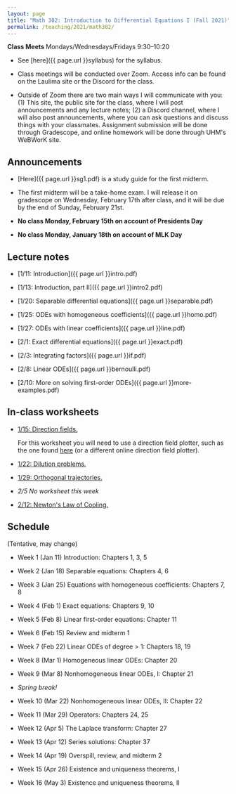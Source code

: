 ```yaml
---
layout: page
title: "Math 302: Introduction to Differential Equations I (Fall 2021)"
permalink: /teaching/2021/math302/
---
```


**Class Meets** Mondays/Wednesdays/Fridays 9:30–10:20

* See [here]({{ page.url }}syllabus) for the syllabus.

* Class meetings will be conducted over Zoom. Access info can be found on the Laulima site or the Discord for the class.

* Outside of Zoom there are two main ways I will communicate with you: (1) This site, the public site for the class, where I will post announcements and any lecture notes; (2) a Discord channel, where I will also post announcements, where you can ask questions and discuss things with your classmates. Assignment submission will be done through Gradescope, and online homework will be done through UHM's WeBWorK site.


Announcements
-------------

* [Here]({{ page.url }}sg1.pdf) is a study guide for the first midterm.

* The first midterm will be a take-home exam. I will release it on gradescope on Wednesday, February 17th after class, and it will be due by the end of Sunday, February 21st.

* **No class Monday, February 15th on account of Presidents Day**

* **No class Monday, January 18th on account of MLK Day**

Lecture notes
-------

* [1/11: Introduction]({{ page.url }}intro.pdf)

* [1/13: Introduction, part II]({{ page.url }}intro2.pdf)

* [1/20: Separable differential equations]({{ page.url }}separable.pdf)

* [1/25: ODEs with homogeneous coefficients]({{ page.url }}homo.pdf)

* [1/27: ODEs with linear coefficients]({{ page.url }}line.pdf)

* [2/1: Exact differential equations]({{ page.url }}exact.pdf)

* [2/3: Integrating factors]({{ page.url }}if.pdf)

* [2/8: Linear ODEs]({{ page.url }}bernoulli.pdf)

* [2/10: More on solving first-order ODEs]({{ page.url }}more-examples.pdf)


In-class worksheets
--------

* [1/15: Direction fields.]({{page.url}}week1.pdf)

    For this worksheet you will need to use a direction field plotter, such as the one found [here](https://www.geogebra.org/m/W7dAdgqc) (or a different online direction field plotter). 

* [1/22: Dilution problems.]({{page.url}}week2.pdf)

* [1/29: Orthogonal trajectories.]({{page.url}}week3.pdf)

* *2/5 No worksheet this week*

* [2/12: Newton's Law of Cooling.]({{page.url}}week5.pdf)

Schedule
--------

(Tentative, may change)

* Week 1 (Jan 11) Introduction: Chapters 1, 3, 5

* Week 2 (Jan 18) Separable equations: Chapters 4, 6

* Week 3 (Jan 25) Equations with homogeneous coefficients: Chapters 7, 8

* Week 4 (Feb 1) Exact equations: Chapters 9, 10

* Week 5 (Feb 8) Linear first-order equations: Chapter 11

* Week 6 (Feb 15) Review and midterm 1

* Week 7 (Feb 22) Linear ODEs of degree > 1: Chapters 18, 19

* Week 8 (Mar 1) Homogeneous linear ODEs: Chapter 20

* Week 9 (Mar 8) Nonhomogeneous linear ODEs, I: Chapter 21

* *Spring break!*

* Week 10 (Mar 22) Nonhomogeneous linear ODEs, II: Chapter 22

* Week 11 (Mar 29) Operators: Chapters 24, 25

* Week 12 (Apr 5) The Laplace transform: Chapter 27

* Week 13 (Apr 12) Series solutions: Chapter 37

* Week 14 (Apr 19) Overspill, review, and midterm 2

* Week 15 (Apr 26) Existence and uniqueness theorems, I

* Week 16 (May 3) Existence and uniqueness theorems, II
